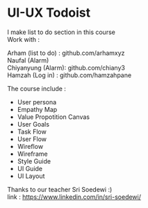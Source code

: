 # UI-UX Todoist
I make list to do section in this course <br/>
Work with : <br/>

Arham (list to do) : github.com/arhamxyz <br/>
Naufal (Alarm) <br/>
Chiyanyung (Alarm): github.com/chiany3 <br/>
Hamzah (Log in) : github.com/hamzahpane <br/>

The course include :
- User persona <br/>
- Empathy Map <br/>
- Value Propotition Canvas <br/>
- User Goals <br/>
- Task Flow <br/>
- User Flow <br/>
- Wireflow <br/>
- Wireframe <br/>
- Style Guide <br/>
- UI Guide <br/>
- UI Layout <br/>

Thanks to our teacher Sri Soedewi :)<br/>
link : https://www.linkedin.com/in/sri-soedewi/
